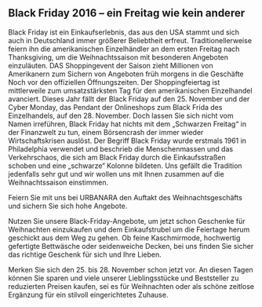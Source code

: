  

Black Friday 2016 – ein Freitag wie kein anderer
------------------------------------------------

Black Friday ist ein Einkaufserlebnis, das aus den USA stammt und sich auch in Deutschland immer größerer Beliebtheit erfreut. Traditionellerweise feiern ihn die amerikanischen Einzelhändler an dem ersten Freitag nach Thanksgiving, um die Weihnachtssaison mit besonderen Angeboten einzuläuten. DAS Shoppingevent der Saison zieht Millionen von Amerikanern zum Sichern von Angeboten früh morgens in die Geschäfte Noch vor den offiziellen Öffnungszeiten. Der Shoppingfeiertag ist mittlerweile zum umsatzstärksten Tag für den amerikanischen Einzelhandel avanciert. Dieses Jahr fällt der Black Friday auf den 25. November und der Cyber Monday, das Pendant der Onlineshops zum Black Frida des Einzelhandels, auf den 28. November. Doch lassen Sie sich nicht vom Namen irreführen, Black Friday hat nichts mit dem „Schwarzen Freitag“ in der Finanzwelt zu tun, einem Börsencrash der immer wieder Wirtschaftskrisen auslöst. Der Begriff Black Friday wurde erstmals 1961 in Philadelphia verwendet und beschrieb die Menschenmassen und das Verkehrschaos, die sich am Black Friday durch die Einkaufsstraßen schoben und eine „schwarze“ Kolonne bildeten. Uns gefällt die Tradition jedenfalls sehr gut und wir wollen uns mit Ihnen zusammen auf die Weihnachtssaison einstimmen.

Feiern Sie mit uns bei URBANARA den Auftakt des Weihnachtsgeschäfts und sichern Sie sich hohe Angebote.

Nutzen Sie unsere Black-Friday-Angebote, um jetzt schon Geschenke für Weihnachten einzukaufen und dem Einkaufstrubel um die Feiertage herum geschickt aus dem Weg zu gehen. Ob feine Kaschmirmode, hochwertig gefertigte Bettwäsche oder seidenweiche Decken, bei uns finden Sie sicher das richtige Geschenk für sich und Ihre Lieben.

Merken Sie sich den 25. bis 28. November schon jetzt vor. An diesen Tagen können Sie sparen und viele unserer Lieblingsstücke und Beststeller zu reduzierten Preisen kaufen, sei es für Weihnachten oder als schöne zeitlose Ergänzung für ein stilvoll eingerichtetes Zuhause.
